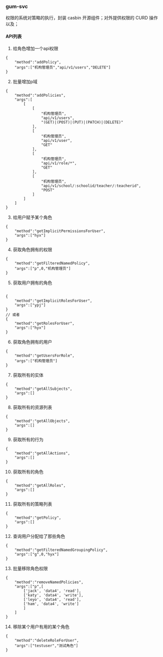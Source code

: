 ### gum-svc
权限的系统对策略的执行，封装 casbin 开源组件；对外提供权限的 CURD 操作以及；

#### API列表
1. 给角色增加一个api权限
```
{
    "method":"addPolicy",
    "args":["机构管理员","api/v1/users","DELETE"]
}
```
2. 批量增加p域
```
{
    "method":"addPolicies",
    "args":[
        [
            [
                "机构管理员",
                "api/v1/users",
                "(GET)|(POST)|(PUT)|(PATCH)|(DELETE)"
            ],
            [
                "机构管理员",
                "api/v1/user",
                "GET"
            ],
            [
                "机构管理员",
                "api/v1/role/*",
                "GET"
            ],
            [
                "机构管理员",
                "api/v1/school/:schoolid/teacher/:teacherid",
                "POST"
            ]
        ]
    ]
}
```
3. 给用户赋予某个角色
```
{
    "method":"getImplicitPermissionsForUser",
    "args":["hyx"]
}
```
4. 获取角色拥有的权限
```
{
    "method":"getFilteredNamedPolicy",
    "args":["p",0,"机构管理员"]
}
```
5. 获取用户拥有的角色
```

{
    "method":"getImplicitRolesForUser",
    "args":["ypj"]
}
// 或者
{
    "method":"getRolesForUser",
    "args":["hyx"]
}
```
6. 获取角色拥有的用户
```
{
    "method":"getUsersForRole",
    "args":["机构管理员"]
}
```
7. 获取所有的实体
```
{
    "method":"getAllSubjects",
    "args":[]
}
```
8. 获取所有的资源列表
```
{
    "method":"getAllObjects",
    "args":[]
}
```
9. 获取所有的行为
```
{
    "method":"getAllActions",
    "args":[]
}
```
10. 获取所有的角色
```
{
    "method":"getAllRoles",
    "args":[]
}
```
11. 获取所有的策略列表
```
{
    "method":"getPolicy",
    "args":[]
}
```
12. 查询用户分配给了那些角色
```
{
    "method":"getFilteredNamedGroupingPolicy",
    "args":["g",0,"hyx"]
}
```
13. 批量移除角色权限
```
{
    "method":"removeNamedPolicies",
    "args":["p",[   
        ['jack', 'data4', 'read'],
        ['katy', 'data4', 'write'],
        ['leyo', 'data4', 'read'],
        ['ham', 'data4', 'write']
        ]
    ]
}
```
14. 移除某个用户有用的某个角色
```
{
    "method":"deleteRoleForUser",
    "args":["testuser","测试角色"]
}
```
